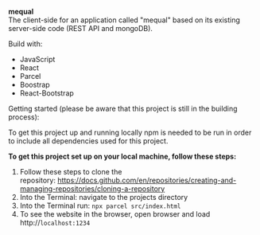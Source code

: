 <p><span style="font-size:14px"><strong>mequal</strong></span><br />
The client-side for an application called &quot;mequal&quot; based on its existing server-side code (REST API and mongoDB).</p>

<p>Build with:</p>

<ul>
	<li>JavaScript</li>
	<li>React</li>
	<li>Parcel</li>
	<li>Boostrap</li>
	<li>React-Bootstrap</li>
</ul>

<p>Getting started (please be aware that this project is still in the building process):&nbsp;</p>

<p>To get this project up and running locally npm is needed to be run in order to include all dependencies used for this project.</p>

<p><strong>To get this project set up on your local machine, follow these steps:</strong></p>

<ol>
	<li>Follow these steps to clone the repository:&nbsp;<a href="https://docs.github.com/en/repositories/creating-and-managing-repositories/cloning-a-repository">https://docs.github.com/en/repositories/creating-and-managing-repositories/cloning-a-repository</a></li>
	<li>Into the Terminal: navigate to the projects directory</li>
	<li>Into the Terminal run:&nbsp;<span style="font-family:Courier New,Courier,monospace"><code>npx&nbsp;parcel src/index.html</code></span></li>
	<li>To see the website in the browser, open browser and load http://<code>localhost:1234</code></li>
</ol>

